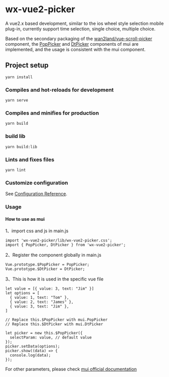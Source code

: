 # wx-vue2-picker

A vue2.x based development, similar to the ios wheel style selection mobile plug-in, currently support time selection, single choice, multiple choice.

Based on the secondary packaging of the [wan2land/vue-scroll-picker](https://github.com/wan2land/vue-scroll-picker/tree/0.x-vue2) component, the [PopPicker](https://www.dcloud.io/hellomui/examples/picker.html) and [DtPicker](https://www.dcloud.io/hellomui/examples/dtpicker.html) components of mui are implemented, and the usage is consistent with the mui component.


## Project setup
```
yarn install
```

### Compiles and hot-reloads for development
```
yarn serve
```

### Compiles and minifies for production
```
yarn build
```
### build lib
```
yarn build:lib
```

### Lints and fixes files
```
yarn lint
```

### Customize configuration
See [Configuration Reference](https://cli.vuejs.org/config/).


### Usage
#### How to use as mui
1、import css and js in main.js
```
import 'wx-vue2-picker/lib/wx-vue2-picker.css';
import { PopPicker, DtPicker } from 'wx-vue2-picker';
```

2、Register the component globally in main.js
```
Vue.prototype.$PopPicker = PopPicker;
Vue.prototype.$DtPicker = DtPicker;
```

3、This is how it is used in the specific vue file
```
let value = [{ value: 3, text: "Jim" }]
let options = [
  { value: 1, text: "Tom" },
  { value: 2, text: "James" },
  { value: 3, text: "Jim" },
]

// Replace this.$PopPicker with mui.PopPicker
// Replace this.$DtPicker with mui.DtPicker

let picker = new this.$PopPicker({
  selectParam: value, // default value
});
picker.setData(options);
picker.show((data) => {
  console.log(data);
});
```
For other parameters, please check [mui official documentation](https://dev.dcloud.net.cn/mui/ui/#picker)

